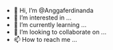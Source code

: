- 👋 Hi, I’m @Anggaferdinanda
- 👀 I’m interested in ...
- 🌱 I’m currently learning ...
- 💞️ I’m looking to collaborate on ...
- 📫 How to reach me ...

<!---
Anggaferdinanda/Anggaferdinanda is a ✨ special ✨ repository because its `README.md` (this file) appears on your GitHub profile.
You can click the Preview link to take a look at your changes.
--->
